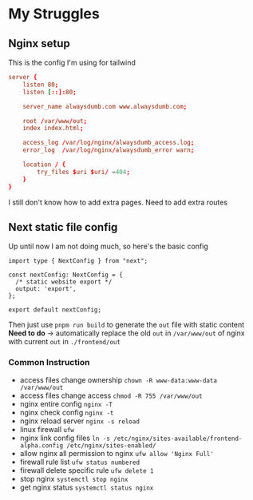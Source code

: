 # My Struggles

## Nginx setup

This is the config I'm using for tailwind 
```conf
server {
    listen 80;
    listen [::]:80;

    server_name alwaysdumb.com www.alwaysdumb.com;

    root /var/www/out;
    index index.html;

    access_log /var/log/nginx/alwaysdumb_access.log;
    error_log  /var/log/nginx/alwaysdumb_error warn;

    location / {
        try_files $uri $uri/ =404;
    }
}
```
I still don't know how to add extra pages. Need to add extra routes

## Next static file config
Up until now I am not doing much, so here's the basic config
```
import type { NextConfig } from "next";

const nextConfig: NextConfig = {
  /* static website export */
  output: 'export',
};

export default nextConfig;
```
Then just use `pnpm run build` to generate the `out` file with static content
**Need to do** -> automatically replace the old `out` in `/var/www/out` of nginx with current `out` in `./frontend/out`


### Common Instruction

- access files change ownership `chown -R www-data:www-data /var/www/out`
- access files change access `chmod -R 755 /var/www/out`
- nginx entire config `nginx -T`
- nginx check config `nginx -t`
- nginx reload server `nginx -s reload`
- linux firewall `ufw`
- nginx link config files `ln -s /etc/nginx/sites-available/frontend-alpha.config /etc/nginx/sites-enabled/`
- allow nginx all permission to nginx `ufw allow 'Nginx Full'`
- firewall rule list `ufw status numbered`
- firewall delete specific rule `ufw delete 1`
- stop nginx `systemctl stop nginx`
- get nginx status `systemctl status nginx`